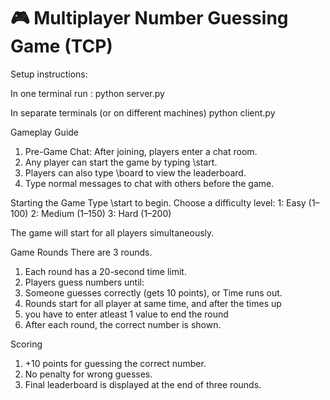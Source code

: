 # 🎮 Multiplayer Number Guessing Game (TCP)

Setup instructions:

In one terminal run :
python server.py

In separate terminals (or on different machines)
python client.py

 Gameplay Guide
1. Pre-Game Chat: After joining, players enter a chat room.
2. Any player can start the game by typing \start.
3. Players can also type \board to view the leaderboard.
4. Type normal messages to chat with others before the game.

Starting the Game
Type \start to begin.
Choose a difficulty level:
1: Easy (1–100)
2: Medium (1–150)
3: Hard (1–200)

The game will start for all players simultaneously.

Game Rounds
There are 3 rounds.
1. Each round has a 20-second time limit.
2. Players guess numbers until:
3. Someone guesses correctly (gets 10 points), or Time runs out.
4. Rounds start for all player at same time, and after the times up
5. you have  to enter atleast 1 value to end the round
6. After each round, the correct number is shown.

Scoring
1. +10 points for guessing the correct number.
2. No penalty for wrong guesses.
3. Final leaderboard is displayed at the end of three rounds.

